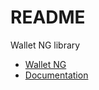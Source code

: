 # README #

Wallet NG library

* [Wallet NG](https://wallet.ng)
* [Documentation](https://docs.wallet.ng)
